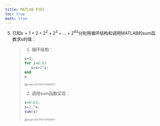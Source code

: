 ```yaml
---
title: MATLAB P101
toc: true
math: true
---
```


5. 已知$s=1+2+2^2+2^3+...+2^{63}$分别用循环结构和调用MATLAB的sum函数求s的值：

   > 1. 循环结构：
   >
   > ```matlab
   > s=0;
   > for i=0:63
   > 	s=s+2^i;
   > end
   > s
   > ```
   >
   > <img src="http://222.65.137.121:9702/images/2020/11/07/20201107143000.png" alt="image-20201107143000670" style="zoom:50%;" />
   >
   > 2. 调用sum函数实现：
   >
   > ```matlab
   > s=0:63;
   > s=2.^s;
   > sum(s)
   > ```
   >
   > <img src="http://222.65.137.121:9702/images/2020/11/07/20201107143104.png" alt="image-20201107143104944" style="zoom:50%;" />

   


